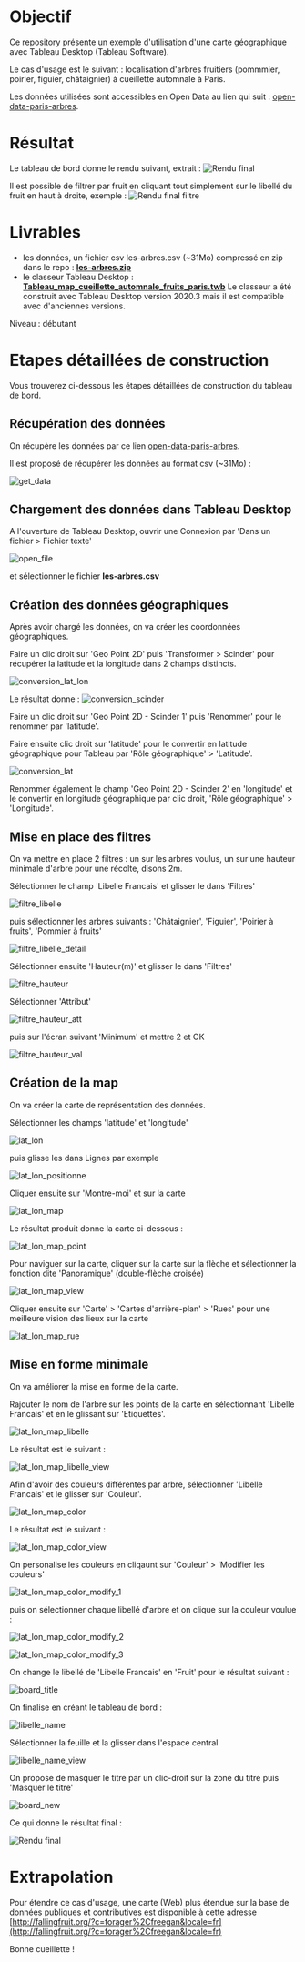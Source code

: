 # Objectif
Ce repository présente un exemple d'utilisation d'une carte géographique avec Tableau Desktop (Tableau Software).

Le cas d'usage est le suivant : localisation d'arbres fruitiers (pommmier, poirier, figuier, châtaignier) à cueillette automnale à Paris.

Les données utilisées sont accessibles en Open Data au lien qui suit : [open-data-paris-arbres](https://opendata.paris.fr/explore/dataset/les-arbres/export/?disjunctive.typeemplacement&disjunctive.arrondissement&disjunctive.libellefrancais&disjunctive.genre&disjunctive.espece&disjunctive.varieteoucultivar&disjunctive.stadedeveloppement&disjunctive.remarquable
).

# Résultat
Le tableau de bord donne le rendu suivant, extrait : ![Rendu final](/screenshots/Tableau%20Desktop%20-%20map%20-%20cueillette%20automnale%20de%20fruits%20paris%20v2.PNG)

Il est possible de filtrer par fruit en cliquant tout simplement sur le libellé du fruit en haut à droite, exemple :
![Rendu final filtre](/screenshots/Tableau%20Desktop%20-%20map%20-%20filtre%20pommier%20paris.PNG)

# Livrables 
 - les données, un fichier csv les-arbres.csv (~31Mo) compressé en zip dans le repo : **[les-arbres.zip](les-arbres.zip)**
 - le classeur Tableau Desktop : **[Tableau_map_cueillette_automnale_fruits_paris.twb](Tableau_map_cueillette_automnale_fruits_paris.twb)**
Le classeur a été construit avec Tableau Desktop version 2020.3 mais il est compatible avec d'anciennes versions.

Niveau : débutant

# Etapes détaillées de construction
Vous trouverez ci-dessous les étapes détaillées de construction du tableau de bord.

## Récupération des données
On récupère les données par ce lien [open-data-paris-arbres](https://opendata.paris.fr/explore/dataset/les-arbres/export/?disjunctive.typeemplacement&disjunctive.arrondissement&disjunctive.libellefrancais&disjunctive.genre&disjunctive.espece&disjunctive.varieteoucultivar&disjunctive.stadedeveloppement&disjunctive.remarquable).

Il est proposé de récupérer les données au format csv (~31Mo) :

![get_data](/screenshots/get_data.png)

## Chargement des données dans Tableau Desktop
A l'ouverture de Tableau Desktop, ouvrir une Connexion par 'Dans un fichier >  Fichier texte'

![open_file](/screenshots/01_open_file.PNG)

et sélectionner le fichier  **les-arbres.csv**

## Création des données géographiques
Après avoir chargé les données, on va créer les coordonnées géographiques.

Faire un clic droit sur 'Geo Point 2D' puis 'Transformer > Scinder' pour récupérer la latitude et la longitude dans 2 champs distincts.

![conversion_lat_lon](/screenshots/screenshot_tableau_map%20(1).png)

Le résultat donne :
![conversion_scinder](/screenshots/screenshot_tableau_map%20(2).png)

Faire un clic droit sur 'Geo Point 2D - Scinder 1' puis 'Renommer' pour le renommer par 'latitude'.

Faire ensuite clic droit sur 'latitude' pour le convertir en latitude géographique pour Tableau par 'Rôle géographique' > 'Latitude'.

![conversion_lat](/screenshots/screenshot_tableau_map%20(3).png)

Renommer également le champ 'Geo Point 2D - Scinder 2' en 'longitude' et le convertir en longitude géographique par clic droit, 'Rôle géographique' > 'Longitude'.

## Mise en place des filtres
On va mettre en place 2 filtres : un sur les arbres voulus, un sur une hauteur minimale d'arbre pour une récolte, disons 2m.

Sélectionner le champ 'Libelle Francais' et glisser le dans 'Filtres'

![filtre_libelle](/screenshots/screenshot_tableau_map%20(4).png)

puis sélectionner les arbres suivants : 'Châtaignier', 'Figuier', 'Poirier à fruits', 'Pommier à fruits'

![filtre_libelle_detail](/screenshots/screenshot_tableau_map%20(5).png)

Sélectionner ensuite 'Hauteur(m)' et glisser le dans 'Filtres'

![filtre_hauteur](/screenshots/screenshot_tableau_map%20(6).png)

Sélectionner 'Attribut' 

![filtre_hauteur_att](/screenshots/screenshot_tableau_map%20(7).png)

puis sur l'écran suivant 'Minimum' et mettre 2 et OK

![filtre_hauteur_val](/screenshots/screenshot_tableau_map%20(8).png)

## Création de la map
On va créer la carte de représentation des données.

Sélectionner les champs 'latitude' et 'longitude'

![lat_lon](/screenshots/screenshot_tableau_map%20(9).png)

puis glisse les dans Lignes par exemple

![lat_lon_positionne](/screenshots/screenshot_tableau_map%20(11).png)

Cliquer ensuite sur 'Montre-moi' et sur la carte 

![lat_lon_map](/screenshots/screenshot_tableau_map%20(12).png)

Le résultat produit donne la carte ci-dessous :

![lat_lon_map_point](/screenshots/screenshot_tableau_map%20(13).png)

Pour naviguer sur la carte, cliquer sur la carte sur la flèche et sélectionner la fonction dite 'Panoramique' (double-flèche croisée)

![lat_lon_map_view](/screenshots/screenshot_tableau_map%20(14).png)

Cliquer ensuite sur 'Carte' > 'Cartes d'arrière-plan' > 'Rues' pour une meilleure vision des lieux sur la carte 

![lat_lon_map_rue](/screenshots/screenshot_tableau_map%20(15).png)

## Mise en forme minimale
On va améliorer la mise en forme de la carte.

Rajouter le nom de l'arbre sur les points de la carte en sélectionnant 'Libelle Francais' et en le glissant sur 'Etiquettes'.

![lat_lon_map_libelle](/screenshots/screenshot_tableau_map%20(16).png)

Le résultat est le suivant :

![lat_lon_map_libelle_view](/screenshots/screenshot_tableau_map%20(17).png)

Afin d'avoir des couleurs différentes par arbre, sélectionner 'Libelle Francais' et le glisser sur 'Couleur'.

![lat_lon_map_color](/screenshots/screenshot_tableau_map%20(18).png)

Le résultat est le suivant :

![lat_lon_map_color_view](/screenshots/screenshot_tableau_map%20(19).png)

On personalise les couleurs en cliqaunt sur 'Couleur' > 'Modifier les couleurs'

![lat_lon_map_color_modify_1](/screenshots/screenshot_tableau_map%20(20).png)

puis on sélectionner chaque libellé d'arbre et on clique sur la couleur voulue :

![lat_lon_map_color_modify_2](/screenshots/screenshot_tableau_map%20(21).png)

![lat_lon_map_color_modify_3](/screenshots/screenshot_tableau_map%20(22).png)

On change le libellé de 'Libelle Francais' en 'Fruit' pour le résultat suivant :

![board_title](/screenshots/screenshot_tableau_map%20(25).png)

On finalise en créant le tableau de bord :

![libelle_name](/screenshots/screenshot_tableau_map%20(23).png)

Sélectionner la feuille et la glisser dans l'espace central

![libelle_name_view](/screenshots/screenshot_tableau_map%20(24).png)

On propose de masquer le titre par un clic-droit sur la zone du titre puis 'Masquer le titre'

![board_new](/screenshots/screenshot_tableau_map%20(25).png)

Ce qui donne le résultat final :

![Rendu final](/screenshots/Tableau%20Desktop%20-%20map%20-%20cueillette%20automnale%20de%20fruits%20paris%20v2.PNG)

# Extrapolation
Pour étendre ce cas d'usage, une carte (Web) plus étendue sur la base de données publiques et contributives est disponible à cette adresse [http://fallingfruit.org/?c=forager%2Cfreegan&locale=fr](http://fallingfruit.org/?c=forager%2Cfreegan&locale=fr)

Bonne cueillette !
